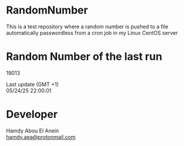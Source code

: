# RandomNumber    
This is a test repository where a random number is pushed to a file automatically passwordless from a cron job in my Linux CentOS server    
# Random Number of the last run   
19013
      
Last update (GMT +1)    
05/24/25 22:00:01
# Developer    
Hamdy Abou El Anein   
hamdy.aea@protonmail.com
